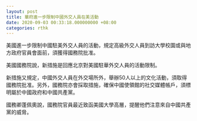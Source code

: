 ```yaml
---
layout: post
title: 華府進一步限制中國外交人員在美活動
date: 2020-09-03 00:33:18.000000000 +08:00
categories: rthk
---
```


美國進一步限制中國駐美外交人員的活動，規定高級外交人員到訪大學校園或與地方政府官員會面前，須獲得國務院批准。

美國國務院說，新措施是回應北京對美國駐華外交人員的活動限制。

新措施又規定，中國外交人員在外交場所外，舉辦50人以上的文化活動，須取得國務院批准。另外，國務院亦會採取措施，確保中國使領館的社交媒體帳戶，須標明屬於中國政府和中國共產黨。

國務卿蓬佩奧說，國務院官員最近致函美國大學高層，提醒他們注意來自中國共產黨的威脅。
